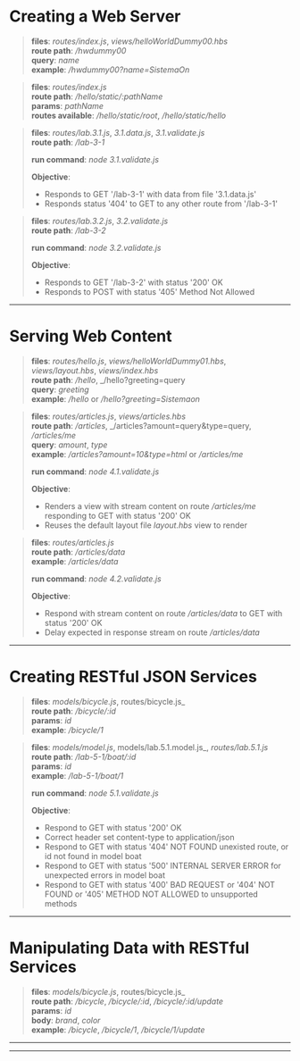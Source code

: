 
# Creating a Web Server

>**files**: _routes/index.js_, _views/helloWorldDummy00.hbs_\
>**route path**: _/hwdummy00_\
>**query**: _name_\
>**example**: _/hwdummy00?name=SistemaOn_

>**files**: _routes/index.js_\
>**route path**: _/hello/static/:pathName_\
>**params**: _pathName_\
>**routes available**: _/hello/static/root_, _/hello/static/hello_

>**files**: _routes/lab.3.1.js_, _3.1.data.js_, _3.1.validate.js_\
>**route path**: _/lab-3-1_
>
>**run command**: _node 3.1.validate.js_
>
>**Objective**:
> - Responds to GET '/lab-3-1' with data from file '3.1.data.js'
> - Responds status '404' to GET to any other route from '/lab-3-1'

>**files**: _routes/lab.3.2.js_, _3.2.validate.js_\
>**route path**: _/lab-3-2_
>
>**run command**: _node 3.2.validate.js_
>
>**Objective**:
> - Responds to GET '/lab-3-2' with status '200' OK
> - Responds to POST with status '405' Method Not Allowed

---

# Serving Web Content

>**files**: _routes/hello.js_, _views/helloWorldDummy01.hbs_, _views/layout.hbs_, _views/index.hbs_\
>**route path**: _/hello_, _/hello?greeting=query\
>**query**: _greeting_\
>**example**: _/hello_ or _/hello?greeting=Sistemaon_

>**files**: _routes/articles.js_, _views/articles.hbs_\
>**route path**: _/articles_, _/articles?amount=query&type=query, _/articles/me_\
>**query**: _amount_, _type_\
>**example**: _/articles?amount=10&type=html_ or _/articles/me_
>
>**run command**: _node 4.1.validate.js_
>
>**Objective**:
> - Renders a view with stream content on route _/articles/me_ responding to GET with status '200' OK
> - Reuses the default layout file _layout.hbs_ view to render

>**files**: _routes/articles.js_\
>**route path**: _/articles/data_\
>**example**: _/articles/data_
>
>**run command**: _node 4.2.validate.js_
>
>**Objective**:
> - Respond with stream content on route _/articles/data_ to GET with status '200' OK
> - Delay expected in response stream on route _/articles/data_

---

# Creating RESTful JSON Services

>**files**: _models/bicycle.js_, routes/bicycle.js_\
>**route path**: _/bicycle/:id_\
>**params**: _id_\
>**example**: _/bicycle/1_

>**files**: _models/model.js_, models/lab.5.1.model.js_, _routes/lab.5.1.js_\
>**route path**: _/lab-5-1/boat/:id_\
>**params**: _id_\
>**example**: _/lab-5-1/boat/1_
>
>**run command**: _node 5.1.validate.js_
>
>**Objective**:
> - Respond to GET with status '200' OK
> - Correct header set content-type to application/json
> - Respond to GET with status '404' NOT FOUND unexisted route, or id not found in model boat
> - Respond to GET with status '500' INTERNAL SERVER ERROR for unexpected errors in model boat
> - Respond to GET with status '400' BAD REQUEST or '404' NOT FOUND or '405' METHOD NOT ALLOWED to unsupported methods

---

# Manipulating Data with RESTful Services

>**files**: _models/bicycle.js_, routes/bicycle.js_\
>**route path**: _/bicycle_, _/bicycle/:id_, _/bicycle/:id/update_\
>**params**: _id_\
>**body**: _brand_, _color_\
>**example**: _/bicycle_, _/bicycle/1_, _/bicycle/1/update_

---
---